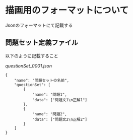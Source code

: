 # 描画用のフォーマットについて
Jsonのフォーマットにて記載する

## 問題セット定義ファイル
以下のように記載すること

*questionSet_0001.json*
```
{
    "name": "問題セットの名前",
    "questionSet": [
        {
            "name": "問題1",
            "data": ["問題文1\n正解1"]
        },
        {
            "name": "問題2",
            "data": ["問題文2\n正解2"]
        }
    ]
}
```